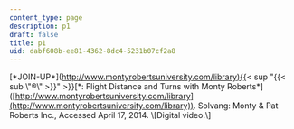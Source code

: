 ```yaml
---
content_type: page
description: p1
draft: false
title: p1
uid: dabf608b-ee81-4362-8dc4-5231b07cf2a8
---
```

\[\*JOIN-UP\*\]([http://www.montyrobertsuniversity.com/library){{](http://www.montyrobertsuniversity.com/library%29%7B%7B)\< sup "{{\< sub \\"®\\" >}}" >}}\[\*: Flight Distance and Turns with Monty Roberts\*\]([http://www.montyrobertsuniversity.com/library](http://www.montyrobertsuniversity.com/library)). Solvang: Monty & Pat Roberts Inc., Accessed April 17, 2014. \\\[Digital video.\\\]